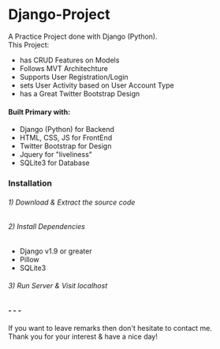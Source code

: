 # Django-Project
A Practice Project done with Django (Python). </br>
This Project:
 - has CRUD Features on Models
 - Follows MVT Architechture
 - Supports User Registration/Login
 - sets User Activity based on User Account Type
 - has a Great Twitter Bootstrap Design
 
#### Built Primary with:
 - Django (Python) for Backend
 - HTML, CSS, JS for FrontEnd
 - Twitter Bootstrap for Design
 - Jquery for "liveliness"
 - SQLite3 for Database

### Installation
###### 1) Download & Extract the source code
###### 2) Install Dependencies
- Django v1.9 or greater
- Pillow 
- SQLite3
###### 3) Run Server & Visit localhost 

#### - - - 
If you want to leave remarks then don't hesitate to contact me. </br>
Thank you for your interest & have a nice day!

